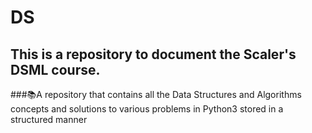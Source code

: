 # DS

## This is a repository to document the Scaler's DSML course. 

###📚A repository that contains all the Data Structures and Algorithms concepts and solutions to various problems in Python3 stored in a structured manner
